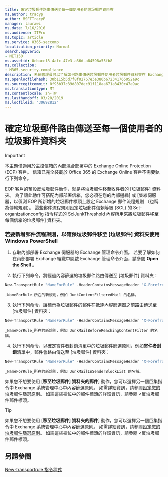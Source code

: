 ```yaml
---
title: 確定垃圾郵件路由傳送至每一個使用者的垃圾郵件資料夾
ms.author: tracyp
author: MSFTTracyP
manager: laurawi
ms.date: 7/16/2016
ms.audience: ITPro
ms.topic: article
ms.service: O365-seccomp
localization_priority: Normal
search.appverid:
- MET150
ms.assetid: 0cbaccf8-4afc-47e3-a36d-a84598a55fb8
ms.collection:
- M365-security-compliance
description: 系統管理員可以了解如何路由傳送垃圾郵件使用者垃圾郵件資料夾在 Exchange Online Protection。
ms.openlocfilehash: 30b115b5d7f8f02767e3e380b672341765052a9c
ms.sourcegitcommit: 0f93b37c39d807dec91f118aa671a3430c47a9ac
ms.translationtype: MT
ms.contentlocale: zh-TW
ms.lasthandoff: 03/20/2019
ms.locfileid: "30692812"
---
```

# <a name="ensure-that-spam-is-routed-to-each-users-junk-email-folder"></a>確定垃圾郵件路由傳送至每一個使用者的垃圾郵件資料夾

> [!IMPORTANT]
> 本主題僅適用於主控信箱的內部混合部署中的 Exchange Online Protection (EOP) 客戶。 信箱已完全裝載於 Office 365 的 Exchange Online 客戶不需要執行下列命令。 
  
EOP 客戶的預設反垃圾郵件動作，就是將垃圾郵件移至收件者的 [垃圾郵件] 資料夾。 為了讓此動作可搭配內部部署信箱，您必須在您的內部邊緣] 或 [集線伺服器，以偵測 EOP 所新增的垃圾郵件標頭上設定 Exchange 郵件流程規則 （也稱為傳輸規則）。 這些郵件流程規則設定垃圾郵件信賴等級 (SCL) 的 Set-organizationconfig 指令程式的 SclJunkThreshold 內容所用來將垃圾郵件移至每個信箱的垃圾郵件] 資料夾。 
  
### <a name="to-add-mail-flow-rules-to-ensure-spam-is-moved-to-the-junk-email-folder-by-using-windows-powershell"></a>若要新增郵件流程規則，以確保垃圾郵件移至 [垃圾郵件] 資料夾使用 Windows PowerShell

1. 存取內部部署 Exchange 伺服器的 Exchange 管理命令介面。 若要了解如何在內部部署 Exchange 組織中開啟 Exchange 管理命令介面，請參閱 **Open the Shell** 。
    
2. 執行下列命令，將經過內容篩選的垃圾郵件路由傳送至 [垃圾郵件] 資料夾：
    
  ```Powershell
  New-TransportRule "NameForRule" -HeaderContainsMessageHeader "X-Forefront-Antispam-Report" -HeaderContainsWords "SFV:SPM" -SetSCL 6
  ```

    _NameForRule_所在的新規則，例如 JunkContentFilteredMail 的名稱。 
    
3. 執行下列命令，讓標示為垃圾郵件的郵件在抵達內容篩選器之前路由傳送至 [垃圾郵件] 資料夾：
    
  ```Powershell
  New-TransportRule "NameForRule" -HeaderContainsMessageHeader "X-Forefront-Antispam-Report" -HeaderContainsWords "SFV:SKS" -SetSCL 6
  ```

    _NameForRule_所在的新規則，例如 JunkMailBeforeReachingContentFilter 的名稱。 
    
4. 執行下列命令，以確定寄件者封鎖清單中的垃圾郵件篩選原則，例如**寄件者封鎖**清單中，郵件會路由傳送至 [垃圾郵件] 資料夾： 
    
  ```Powershell
  New-TransportRule "NameForRule" -HeaderContainsMessageHeader "X-Forefront-Antispam-Report" -HeaderContainsWords "SFV:SKB" -SetSCL 6
  ```

    _NameForRule_所在的新規則，例如 JunkMailInSenderBlockList 的名稱。 
    
如果您不想要使用 [**移至垃圾郵件] 資料夾的郵件**] 動作，您可以選擇另一個巨集指令中 Exchange 系統管理中心中內容篩選原則。 如需詳細資訊，請參閱[設定您的垃圾郵件篩選原則](configure-your-spam-filter-policies.md)。 如需這些欄位中的郵件標頭的詳細資訊，請參閱 <<c0>反垃圾郵件郵件標頭。
  

> [!TIP]
> 如果您不想要使用 [**移至垃圾郵件] 資料夾的郵件**] 動作，您可以選擇另一個巨集指令中 Exchange 系統管理中心中內容篩選原則。 如需詳細資訊，請參閱[設定您的垃圾郵件篩選原則](configure-your-spam-filter-policies.md)。 如需這些欄位中的郵件標頭的詳細資訊，請參閱 <<c0>反垃圾郵件郵件標頭。
> 
## <a name="see-also"></a>另請參閱

[New-transportrule 指令程式](https://technet.microsoft.com/library/bb125138%28v=exchg.160%29.aspx)

